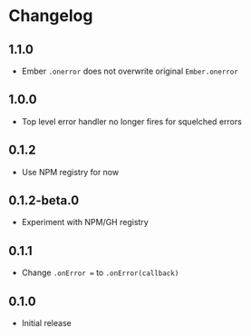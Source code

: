 # Changelog

## 1.1.0

- Ember `.onerror` does not overwrite original `Ember.onerror`

## 1.0.0

- Top level error handler no longer fires for squelched errors

## 0.1.2

- Use NPM registry for now

## 0.1.2-beta.0

- Experiment with NPM/GH registry

## 0.1.1

- Change `.onError =` to `.onError(callback)`

## 0.1.0

- Initial release

